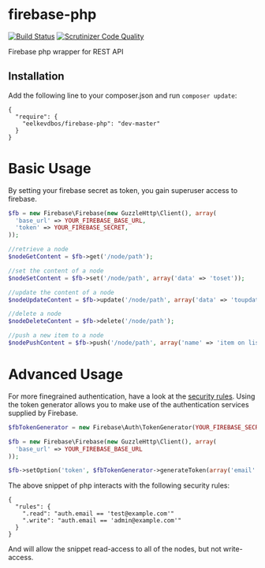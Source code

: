 firebase-php
============

[![Build Status](https://travis-ci.org/eelkevdbos/firebase-php.svg?branch=master)](https://travis-ci.org/eelkevdbos/firebase-php) [![Scrutinizer Code Quality](https://scrutinizer-ci.com/g/eelkevdbos/firebase-php/badges/quality-score.png?b=master)](https://scrutinizer-ci.com/g/eelkevdbos/firebase-php/?branch=master)

Firebase php wrapper for REST API

## Installation
Add the following line to your composer.json and run `composer update`:

```
{
  "require": {
    "eelkevdbos/firebase-php": "dev-master"
  }
}
```

# Basic Usage
By setting your firebase secret as token, you gain superuser access to firebase.

```php
$fb = new Firebase\Firebase(new GuzzleHttp\Client(), array(
  'base_url' => YOUR_FIREBASE_BASE_URL,
  'token' => YOUR_FIREBASE_SECRET,
));

//retrieve a node
$nodeGetContent = $fb->get('/node/path');

//set the content of a node
$nodeSetContent = $fb->set('/node/path', array('data' => 'toset'));

//update the content of a node
$nodeUpdateContent = $fb->update('/node/path', array('data' => 'toupdate'));

//delete a node
$nodeDeleteContent = $fb->delete('/node/path');

//push a new item to a node
$nodePushContent = $fb->push('/node/path', array('name' => 'item on list'));

```

# Advanced Usage
For more finegrained authentication, have a look at the [security rules](https://www.firebase.com/docs/security/security-rules.html). Using the token generator allows you to make use of the authentication services supplied by Firebase.

```php
$fbTokenGenerator = new Firebase\Auth\TokenGenerator(YOUR_FIREBASE_SECRET);

$fb = new Firebase\Firebase(new GuzzleHttp\Client(), array(
  'base_url' => YOUR_FIREBASE_BASE_URL
));

$fb->setOption('token', $fbTokenGenerator->generateToken(array('email' => 'test@example.com'));
```

The above snippet of php interacts with the following security rules:

```
{
  "rules": {
    ".read": "auth.email == 'test@example.com'"
    ".write": "auth.email == 'admin@example.com'"
  }
}
```
And will allow the snippet read-access to all of the nodes, but not write-access.

